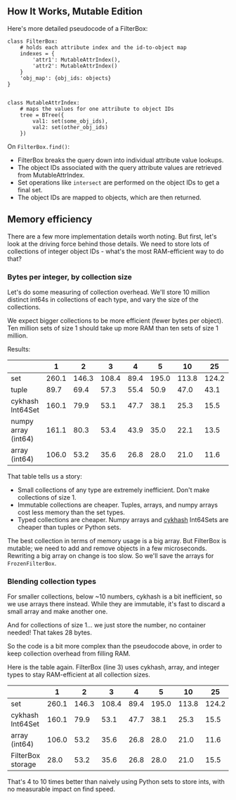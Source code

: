 ## How It Works, Mutable Edition

Here's more detailed pseudocode of a FilterBox:

```
class FilterBox:
    # holds each attribute index and the id-to-object map
    indexes = {
        'attr1': MutableAttrIndex(),
        'attr2': MutableAttrIndex()
    }
    'obj_map': {obj_ids: objects}
}


class MutableAttrIndex: 
    # maps the values for one attribute to object IDs
    tree = BTree({
        val1: set(some_obj_ids), 
        val2: set(other_obj_ids)
    })
```

On `FilterBox.find()`:
 - FilterBox breaks the query down into individual attribute value lookups.
 - The object IDs associated with the query attribute values are retrieved from MutableAttrIndex.
 - Set operations like `intersect` are performed on the object IDs to get a final set.
 - The object IDs are mapped to objects, which are then returned.

## Memory efficiency

There are a few more implementation details worth noting. But first, let's look at the driving force
behind those details. We need to store lots of collections of integer object IDs - what's the most RAM-efficient way to 
do that?

### Bytes per integer, by collection size

Let's do some measuring of collection overhead. We'll store 10 million distinct int64s in collections of each
type, and vary the size of the collections. 

We expect bigger collections to be more efficient (fewer bytes per object). Ten million sets of size 1 should 
take up more RAM than ten sets of size 1 million.

Results:

|                     | 1     | 2     | 3     | 4    | 5     | 10    | 25    | 50   | 100   | 1000  | 10000 |
|---------------------|-------|-------|-------|------|-------|-------|-------|------|-------|-------|-------|
| set                 | 260.1 | 146.3 | 108.4 | 89.4 | 195.0 | 113.8 | 124.2 | 78.3 | 116.9 | 65.5  | 85.5  |
| tuple               | 89.7  | 69.4  | 57.3  | 55.4 | 50.9  | 47.0  | 43.1  | 41.8 | 41.1  | 40.6  | 40.5  |
| cykhash Int64Set    | 160.1 | 79.9  | 53.1  | 47.7 | 38.1  | 25.3  | 15.5  | 23.5 | 22.4  | 17.1  | 13.7  |
| numpy array (int64) | 161.1 | 80.3  | 53.4  | 43.9 | 35.0  | 22.1  | 13.5  | 10.9 | 9.4   | 8.2   | 8.4   |
| array (int64)       | 106.0 | 53.2  | 35.6  | 26.8 | 28.0  | 21.0  | 11.6  | 10.6 | 9.1   | 8.3   | 8.1   |

That table tells us a story:
 - Small collections of any type are extremely inefficient. Don't make collections of size 1.
 - Immutable collections are cheaper. Tuples, arrays, and numpy arrays cost less memory than the set types.
 - Typed collections are cheaper. Numpy arrays and [cykhash](https://github.com/realead/cykhash) Int64Sets are cheaper than tuples or Python sets.

The best collection in terms of memory usage is a big array. But FilterBox is mutable; we need to add and remove
objects in a few microseconds. Rewriting a big array on change is too slow. So we'll save the arrays for 
`FrozenFilterBox`. 

### Blending collection types

For smaller collections, below ~10 numbers, cykhash is a bit inefficient, so we use arrays there instead.
While they are immutable, it's fast to discard a small array and make another one.

And for collections of size 1... we just store the number, no container needed! That takes 28 bytes.

So the code is a bit more complex than the pseudocode above, in order to keep collection overhead from filling RAM.

Here is the table again. FilterBox (line 3) uses cykhash, array, and integer types to stay RAM-efficient at all 
collection sizes.

|                     | 1     | 2     | 3     | 4    | 5     | 10    | 25    | 50   | 100   | 1000  | 10000 |
|---------------------|-------|-------|-------|------|-------|-------|-------|------|-------|-------|-------|
| set                 | 260.1 | 146.3 | 108.4 | 89.4 | 195.0 | 113.8 | 124.2 | 78.3 | 116.9 | 65.5  | 85.5  |
| cykhash Int64Set    | 160.1 | 79.9  | 53.1  | 47.7 | 38.1  | 25.3  | 15.5  | 23.5 | 22.4  | 17.1  | 13.7  |
| array (int64)       | 106.0 | 53.2  | 35.6  | 26.8 | 28.0  | 21.0  | 11.6  | 10.6 | 9.1   | 8.3   | 8.1   |
| FilterBox storage   | 28.0  | 53.2  | 35.6  | 26.8 | 28.0  | 21.0  | 15.5  | 23.5 | 22.4  | 17.1  | 13.7  |

That's 4 to 10 times better than naively using Python sets to store ints, with no measurable impact on find speed.
